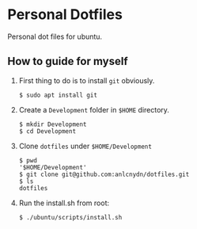 # Personal Dotfiles <!-- omit in toc -->

Personal dot files for ubuntu.

## How to guide for myself

1. First thing to do is to install `git` obviously. 
   ```
   $ sudo apt install git
   ```
2. Create a `Development` folder in `$HOME` directory.
   ```
   $ mkdir Development
   $ cd Development
   ```
3. Clone `dotfiles` under `$HOME/Development`
   ```
   $ pwd 
   '$HOME/Development'
   $ git clone git@github.com:anlcnydn/dotfiles.git
   $ ls
   dotfiles
   ```
4. Run the install.sh from root:
   ```
   $ ./ubuntu/scripts/install.sh
   ```
